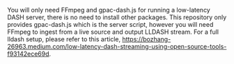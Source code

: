 You will only need FFmpeg and gpac-dash.js for running a low-latency DASH server, there is no need to install other packages. This repository only provides gpac-dash.js which is the server script, however you will need FFmpeg to ingest from a live source and output LLDASH stream. For a full lldash setup, please refer to this article, https://bozhang-26963.medium.com/low-latency-dash-streaming-using-open-source-tools-f93142ece69d.

